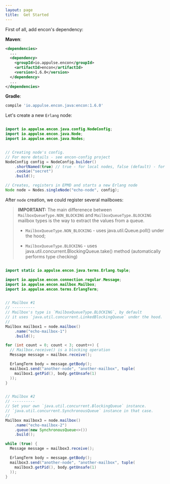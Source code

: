 ```yaml
---
layout: page
title:  Get Started
---
```


First of all, add encon's dependency:

**Maven**:

```xml
<dependencies>
  ...
  <dependency>
    <groupId>io.appulse.encon</groupId>
    <artifactId>encon</artifactId>
    <version>1.6.0</version>
  </dependency>
  ...
</dependencies>
```

**Gradle**:

```groovy
compile 'io.appulse.encon.java:encon:1.6.0'
```

Let's create a new `Erlang` node:

```java

import io.appulse.encon.java.config.NodeConfig;
import io.appulse.encon.java.Node;
import io.appulse.encon.java.Nodes;


// Creating node's config.
// For more details - see encon-config project
NodeConfig config = NodeConfig.builder()
    .shortNamed(true) // true - for local nodes, false (default) - for remote accessable
    .cookie("secret")
    .build();

// Creates, registers in EPMD and starts a new Erlang node
Node node = Nodes.singleNode("echo-node", config);

```

After `node` creation, we could register several mailboxes:

> **IMPORTANT:** The main differenece between `MailboxQueueType.NON_BLOCKING` and `MailboxQueueType.BLOCKING` mailbox types is the way to extract the values from a queue.
>
> * `MailboxQueueType.NON_BLOCKING` - uses java.util.Queue.poll() under the hood;
>
> * `MailboxQueueType.BLOCKING` - uses java.util.concurrent.BlockingQueue.take() method (automatically performs type checking)

```java

import static io.appulse.encon.java.terms.Erlang.tuple;

import io.appulse.encon.connection.regular.Message;
import io.appulse.encon.mailbox.Mailbox;
import io.appulse.encon.terms.ErlangTerm;


// Mailbox #1
// ----------
// Mailbox's type is `MailboxQueueType.BLOCKING`, by default
// it uses `java.util.concurrent.LinkedBlockingQueue` under the hood.
//
Mailbox mailbox1 = node.mailbox()
    .name("echo-mailbox-1")
    .build();

for (int count = 0; count < 3; count++) {
  // Mailbox.receive() is a blocking operation
  Message message = mailbox.receive();

  ErlangTerm body = message.getBody();
  mailbox1.send("another-node", "another-mailbox", tuple(
    mailbox1.getPid(), body.getUnsafe(1)
  ));
}


// Mailbox #2
// ----------
// Set your own `java.util.concurrent.BlockingQueue` instance.
// `java.util.concurrent.SynchronousQueue` instance in that case.
//
Mailbox mailbox3 = node.mailbox()
    .name("echo-mailbox-2")
    .queue(new SynchronousQueue<>())
    .build();

while (true) {
  Message message = mailbox3.receive();

  ErlangTerm body = message.getBody();
  mailbox3.send("another-node", "another-mailbox", tuple(
    mailbox3.getPid(), body.getUnsafe(1)
  ));
}

```
